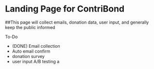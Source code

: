 # Landing Page for ContriBond

##This page will collect emails, donation data, user input, and generally keep the public informed

To-Do
* (DONE) Email collection
* Auto email confirm
* donation survey
* user input A/B testing a
